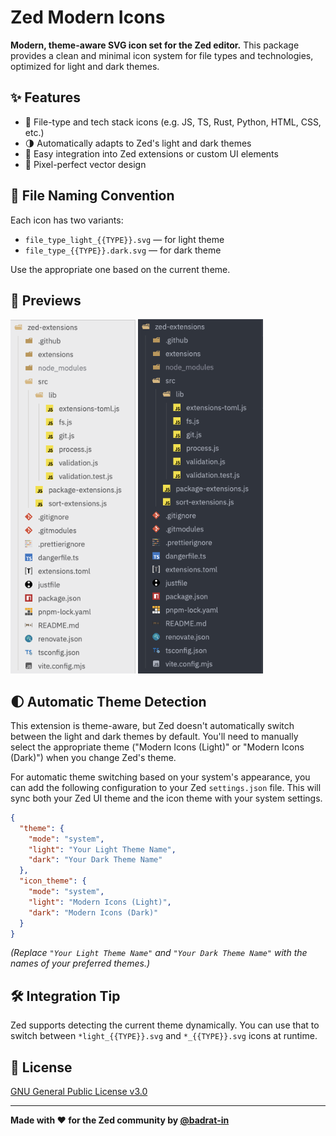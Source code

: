 # Zed Modern Icons

**Modern, theme-aware SVG icon set for the Zed editor.**
This package provides a clean and minimal icon system for file types and technologies, optimized for light and dark themes.

## ✨ Features

- 📁 File-type and tech stack icons (e.g. JS, TS, Rust, Python, HTML, CSS, etc.)
- 🌗 Automatically adapts to Zed's light and dark themes
- 🧩 Easy integration into Zed extensions or custom UI elements
- 🎨 Pixel-perfect vector design

## 📁 File Naming Convention

Each icon has two variants:

- `file_type_light_{{TYPE}}.svg` — for light theme
- `file_type_{{TYPE}}.dark.svg` — for dark theme

Use the appropriate one based on the current theme.

## 📸 Previews

<img src="./previews/light.png" alt="Light Theme" width="200"/>
<img src="./previews/dark.png" alt="Dark Theme" width="200"/>

## 🌓 Automatic Theme Detection

This extension is theme-aware, but Zed doesn't automatically switch between the light and dark themes by default. You'll need to manually select the appropriate theme ("Modern Icons (Light)" or "Modern Icons (Dark)") when you change Zed's theme.

For automatic theme switching based on your system's appearance, you can add the following configuration to your Zed `settings.json` file. This will sync both your Zed UI theme and the icon theme with your system settings.

```json
{
  "theme": {
    "mode": "system",
    "light": "Your Light Theme Name",
    "dark": "Your Dark Theme Name"
  },
  "icon_theme": {
    "mode": "system",
    "light": "Modern Icons (Light)",
    "dark": "Modern Icons (Dark)"
  }
}
```
*(Replace `"Your Light Theme Name"` and `"Your Dark Theme Name"` with the names of your preferred themes.)*

## 🛠️ Integration Tip

Zed supports detecting the current theme dynamically. You can use that to switch between `*light_{{TYPE}}.svg` and `*_{{TYPE}}.svg` icons at runtime.

## 📜 License

[GNU General Public License v3.0](LICENSE)

---

**Made with ❤️ for the Zed community by [@badrat-in](https://github.com/badrat-in)**
